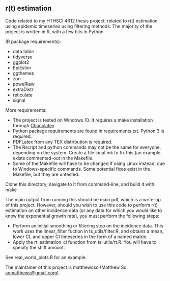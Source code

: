 
## r(t) estimation

Code related to my HTHSCI 4R12 thesis project, related to r(t) estimation using epidemic timeseries using filtering methods. The majority of the project is written in R, with a few bits in Python. 

(R package requirements):
- data.table
- tidyverse
- ggplot2
- EpiEstim
- ggthemes
- zoo
- poweRlaw
- extraDistr
- reticulate
- signal

More requirements: 
- The project is tested on Windows 10. It requires a make installation through [Chocolatey](https://chocolatey.org/install).
- Python package requirements are found in requirements.txt. Python 3 is required.
- PDFLatex from any TEX distribution is required.
- The Rscript and python commands may not be the same for everyone, depending on the system. Create a file local.mk to fix this (an example exists commented-out in the Makefile.
- Some of the Makefile will have to be changed if using Linux instead, due to Windows-specific commands. Some potential fixes exist in the Makefile, but they are untested.


Clone this directory, navigate to it from command-line, and build it with: make

The main output from running this should be main.pdf, which is a write-up of this project. However, should you wish to use this code to perform r(t) estimation on other incidence data (or any data for which you would like to know the exponential growth rate), you must perform the following steps:

- Perform an initial smoothing or filtering step on the incidence data. This work uses the linear_filter fuction in ts_utils/filter.R, and obtains a mean, lower CI, and upper CI timeseries in the form of a named matrix.
- Apply the rt_estimation_ci function from ts_utils/rt.R. You will have to specify the shift amount.

See real_world_plots.R for an example.

The maintainer of this project is matthewcso (Matthew So, somatthewc@gmail.com). 
